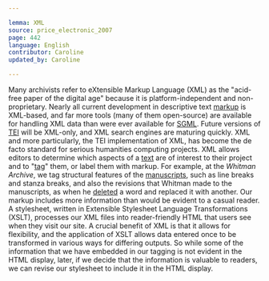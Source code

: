 ```yaml
---

lemma: XML
source: price_electronic_2007
page: 442
language: English
contributor: Caroline
updated_by: Caroline

---
```


Many archivists refer to eXtensible Markup Language (XML) as the "acid-free paper of the digital age" because it is platform-independent and non-proprietary. Nearly all current development in descriptive text [markup](markup.html) is XML-based, and far more tools (many of them open-source) are available for handling XML data than were ever available for [SGML](SGML.html). Future versions of [TEI](TEI.html) will be XML-only, and XML search engines are maturing quickly. XML and more particularly, the TEI implementation of XML, has become the de facto standard for serious humanities computing projects. XML allows editors to determine which aspects of a [text](text.html) are of interest to their project and to "[tag](tag.html)" them, or label them with markup. For example, at the _Whitman Archive_, we tag structural features of the [manuscripts](manuscript.html), such as line breaks and stanza breaks, and also the revisions that Whitman made to the manuscripts, as when he [deleted](deletion.html) a word and replaced it with another. Our markup includes more information than would be evident to a casual reader. A stylesheet, written in Extensible Stylesheet Language Transformations (XSLT), processes our XML files into reader-friendly HTML that users see when they visit our site. A crucial benefit of XML is that it allows for flexibility, and the application of XSLT allows data entered once to be transformed in various ways for differing outputs. So while some of the information that we have embedded in our tagging is not evident in the HTML display, later, if we decide that the information is valuable to readers, we can revise our stylesheet to include it in the HTML display.

